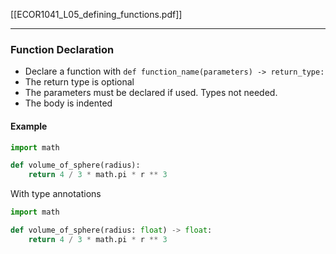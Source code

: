[[ECOR1041_L05_defining_functions.pdf]]

---

### Function Declaration

- Declare a function with `def function_name(parameters) -> return_type:`
- The return type is optional
- The parameters must be declared if used. Types not needed.
- The body is indented


#### Example
```python
import math

def volume_of_sphere(radius):
	return 4 / 3 * math.pi * r ** 3
```

With type annotations
```python
import math

def volume_of_sphere(radius: float) -> float:
	return 4 / 3 * math.pi * r ** 3
```